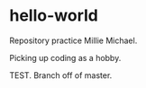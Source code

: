 # hello-world
Repository practice
Millie Michael. 

Picking up coding as a hobby.

TEST. Branch off of master.
